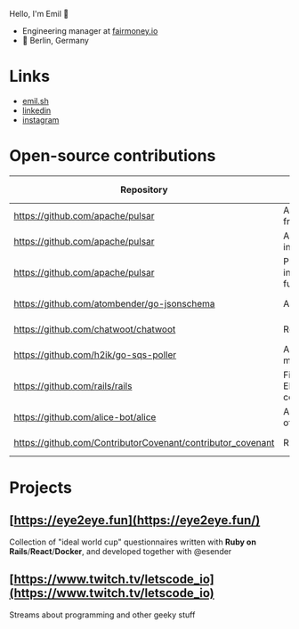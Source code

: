 Hello, I'm Emil 👋

- Engineering manager at [fairmoney.io](https://www.fairmoney.io)
- 📍 Berlin, Germany

# Links

- [emil.sh](https://emil.sh/)
- [linkedin](https://www.linkedin.com/in/eshakirov)
- [instagram](https://www.instagram.com/ueberauslaender)

# Open-source contributions

| Repository                                                  | Title                                                                     | Link                                                                 | Language | Merged At    |
| ----------------------------------------------------------- | ------------------------------------------------------------------------- | -------------------------------------------------------------------- | -------- | ------------ |
| https://github.com/apache/pulsar                            | Add access to the current message from the function context               | https://github.com/apache/pulsar/pull/8290                           | Go       | Oct 21, 2020 |
| https://github.com/apache/pulsar                            | Add usage examples for user config in Go SDK                              | https://github.com/apache/pulsar/pull/8211                           | Go       | Oct 13, 2020 |
| https://github.com/apache/pulsar                            | Propagate user-config parameter into instances of Golang pulsar functions | https://github.com/apache/pulsar/pull/8132                           | Go       | Oct 6, 2020  |
| https://github.com/atombender/go-jsonschema                 | Add support for $id keyword                                               | https://github.com/atombender/go-jsonschema/pull/16                  | Go       | Feb 22, 2021 |
| https://github.com/chatwoot/chatwoot                        | Refactor Conversation model                                               | https://github.com/chatwoot/chatwoot/pull/134                        | Ruby     | Oct 12, 2020 |
| https://github.com/h2ik/go-sqs-poller                       | Add ability to create and configure multiple instances of the worker      | https://github.com/h2ik/go-sqs-poller/pull/7                         | Go       | Oct 14, 2019 |
| https://github.com/rails/rails                              | Fix typo in the value of ENCRYPTED_SIGNED_COOKIE_SALT constant            | https://github.com/rails/rails/pull/35619                            | Ruby     | Apr 1, 2019  |
| https://github.com/alice-bot/alice                          | Add ability to send message outside of the handlers                       | https://github.com/alice-bot/alice/pull/79                           | Elixir   | Feb 4, 2017  |
| https://github.com/ContributorCovenant/contributor_covenant | Russian translation                                                       | https://github.com/ContributorCovenant/contributor_covenant/pull/176 |          | Dec 12, 2015 |

# Projects

## [https://eye2eye.fun](https://eye2eye.fun/)

Collection of "ideal world cup" questionnaires written with **Ruby on Rails**/**React**/**Docker**, and developed together with @esender

## [https://www.twitch.tv/letscode_io](https://www.twitch.tv/letscode_io)

Streams about programming and other geeky stuff

